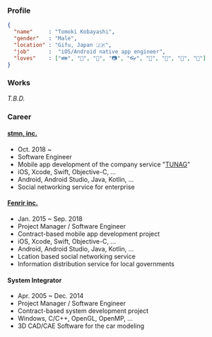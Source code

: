 ### Profile

```json
{
  "name"     : "Tomoki Kobayashi",
  "gender"   : "Male",
  "location" : "Gifu, Japan 🇯🇵",
  "job"      :  "iOS/Android native app engineer",
  "loves"    : ["👪", "🍎", "📱", "📷", "👓", "🍛", "🐢", "🚗", "🚴"]
}
```

### Works

_T.B.D._

### Career

#### [stmn, inc.](https://stmn.co.jp)

- Oct. 2018 ~
- Software Engineer
- Mobile app development of the company service "[TUNAG](https://tunag.jp)"
- iOS, Xcode, Swift, Objective-C, ...
- Android, Android Studio, Java, Kotlin, ...
- Social networking service for enterprise

#### [Fenrir inc.](https://www.fenrir-inc.com)

- Jan. 2015 ~ Sep. 2018
- Project Manager / Software Engineer
- Contract-based mobile app development project
- iOS, Xcode, Swift, Objective-C, ...
- Android, Android Studio, Java, Kotlin, ...
- Lcation based social networking service
- Information distribution service for local governments

#### System Integrator

- Apr. 2005 ~ Dec. 2014
- Project Manager / Software Engineer
- Contract-based system development project
- Windows, C/C++, OpenGL, OpenMP, ...
- 3D CAD/CAE Software for the car modeling
